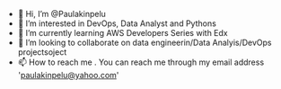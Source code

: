 - 👋 Hi, I’m @Paulakinpelu
- 👀 I’m interested in DevOps, Data Analyst and Pythons
- 🌱 I’m currently learning AWS Developers Series with Edx
- 💞️ I’m looking to collaborate on data engineerin/Data Analyis/DevOps projectsoject
- 📫 How to reach me . 
You can reach me through my email address 'paulakinpelu@yahoo.com'

<!---
Paulakinpelu/Paulakinpelu is a ✨ special ✨ repository because its `README.md` (this file) appears on your GitHub profile.
You can click the Preview link to take a look at your changes.
--->
